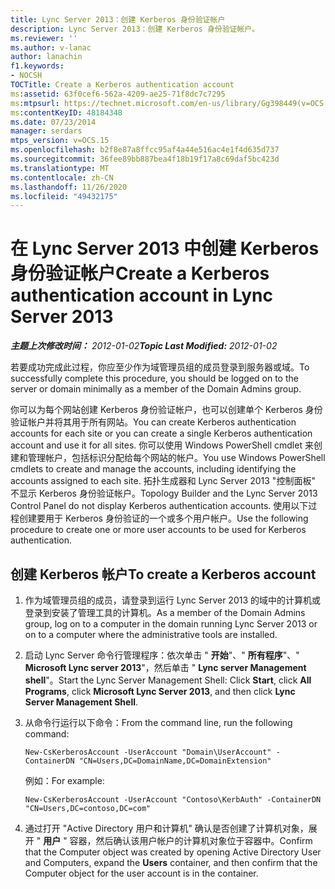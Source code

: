 ```yaml
---
title: Lync Server 2013：创建 Kerberos 身份验证帐户
description: Lync Server 2013：创建 Kerberos 身份验证帐户。
ms.reviewer: ''
ms.author: v-lanac
author: lanachin
f1.keywords:
- NOCSH
TOCTitle: Create a Kerberos authentication account
ms:assetid: 63f0cef6-562a-4209-ae25-71f8dc7c7295
ms:mtpsurl: https://technet.microsoft.com/en-us/library/Gg398449(v=OCS.15)
ms:contentKeyID: 48184348
ms.date: 07/23/2014
manager: serdars
mtps_version: v=OCS.15
ms.openlocfilehash: b2f8e87a8ffcc95af4a44e516ac4e1f4d635d737
ms.sourcegitcommit: 36fee89bb887bea4f18b19f17a8c69daf5bc423d
ms.translationtype: MT
ms.contentlocale: zh-CN
ms.lasthandoff: 11/26/2020
ms.locfileid: "49432175"
---
```

# <a name="create-a-kerberos-authentication-account-in-lync-server-2013"></a><span data-ttu-id="176a7-103">在 Lync Server 2013 中创建 Kerberos 身份验证帐户</span><span class="sxs-lookup"><span data-stu-id="176a7-103">Create a Kerberos authentication account in Lync Server 2013</span></span>

<div data-xmlns="http://www.w3.org/1999/xhtml">

<div class="topic" data-xmlns="http://www.w3.org/1999/xhtml" data-msxsl="urn:schemas-microsoft-com:xslt" data-cs="https://msdn.microsoft.com/">

<div data-asp="https://msdn2.microsoft.com/asp">



</div>

<div id="mainSection">

<div id="mainBody"><span data-ttu-id="176a7-104">

<span> </span></span><span class="sxs-lookup"><span data-stu-id="176a7-104">

<span> </span></span></span>

<span data-ttu-id="176a7-105">_**主题上次修改时间：** 2012-01-02_</span><span class="sxs-lookup"><span data-stu-id="176a7-105">_**Topic Last Modified:** 2012-01-02_</span></span>

<span data-ttu-id="176a7-106">若要成功完成此过程，你应至少作为域管理员组的成员登录到服务器或域。</span><span class="sxs-lookup"><span data-stu-id="176a7-106">To successfully complete this procedure, you should be logged on to the server or domain minimally as a member of the Domain Admins group.</span></span>

<span data-ttu-id="176a7-107">你可以为每个网站创建 Kerberos 身份验证帐户，也可以创建单个 Kerberos 身份验证帐户并将其用于所有网站。</span><span class="sxs-lookup"><span data-stu-id="176a7-107">You can create Kerberos authentication accounts for each site or you can create a single Kerberos authentication account and use it for all sites.</span></span> <span data-ttu-id="176a7-108">你可以使用 Windows PowerShell cmdlet 来创建和管理帐户，包括标识分配给每个网站的帐户。</span><span class="sxs-lookup"><span data-stu-id="176a7-108">You use Windows PowerShell cmdlets to create and manage the accounts, including identifying the accounts assigned to each site.</span></span> <span data-ttu-id="176a7-109">拓扑生成器和 Lync Server 2013 "控制面板" 不显示 Kerberos 身份验证帐户。</span><span class="sxs-lookup"><span data-stu-id="176a7-109">Topology Builder and the Lync Server 2013 Control Panel do not display Kerberos authentication accounts.</span></span> <span data-ttu-id="176a7-110">使用以下过程创建要用于 Kerberos 身份验证的一个或多个用户帐户。</span><span class="sxs-lookup"><span data-stu-id="176a7-110">Use the following procedure to create one or more user accounts to be used for Kerberos authentication.</span></span>

<div>

## <a name="to-create-a-kerberos-account"></a><span data-ttu-id="176a7-111">创建 Kerberos 帐户</span><span class="sxs-lookup"><span data-stu-id="176a7-111">To create a Kerberos account</span></span>

1.  <span data-ttu-id="176a7-112">作为域管理员组的成员，请登录到运行 Lync Server 2013 的域中的计算机或登录到安装了管理工具的计算机。</span><span class="sxs-lookup"><span data-stu-id="176a7-112">As a member of the Domain Admins group, log on to a computer in the domain running Lync Server 2013 or on to a computer where the administrative tools are installed.</span></span>

2.  <span data-ttu-id="176a7-113">启动 Lync Server 命令行管理程序：依次单击 " **开始**"、" **所有程序**"、" **Microsoft Lync server 2013**"，然后单击 " **Lync server Management shell**"。</span><span class="sxs-lookup"><span data-stu-id="176a7-113">Start the Lync Server Management Shell: Click **Start**, click **All Programs**, click **Microsoft Lync Server 2013**, and then click **Lync Server Management Shell**.</span></span>

3.  <span data-ttu-id="176a7-114">从命令行运行以下命令：</span><span class="sxs-lookup"><span data-stu-id="176a7-114">From the command line, run the following command:</span></span>
    
        New-CsKerberosAccount -UserAccount "Domain\UserAccount" -ContainerDN "CN=Users,DC=DomainName,DC=DomainExtension"
    
    <span data-ttu-id="176a7-115">例如：</span><span class="sxs-lookup"><span data-stu-id="176a7-115">For example:</span></span>
    
        New-CsKerberosAccount -UserAccount "Contoso\KerbAuth" -ContainerDN "CN=Users,DC=contoso,DC=com"

4.  <span data-ttu-id="176a7-116">通过打开 "Active Directory 用户和计算机" 确认是否创建了计算机对象，展开 " **用户** " 容器，然后确认该用户帐户的计算机对象位于容器中。</span><span class="sxs-lookup"><span data-stu-id="176a7-116">Confirm that the Computer object was created by opening Active Directory User and Computers, expand the **Users** container, and then confirm that the Computer object for the user account is in the container.</span></span>

<span data-ttu-id="176a7-117"></div>

</div>

<span> </span>

</div>

</div>

</span><span class="sxs-lookup"><span data-stu-id="176a7-117"></div>

</div>

<span> </span>

</div>

</div>

</span></span></div>

